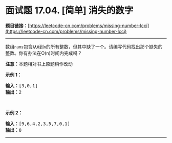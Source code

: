 # 面试题 17.04. [简单] 消失的数字

**题目链接：**[https://leetcode-cn.com/problems/missing-number-lcci](https://leetcode-cn.com/problems/missing-number-lcci)

---

<div class="content__1Y2H">
 <div class="notranslate">
  <p>数组<code>nums</code>包含从<code>0</code>到<code>n</code>的所有整数，但其中缺了一个。请编写代码找出那个缺失的整数。你有办法在O(n)时间内完成吗？</p> 
  <p><strong>注意：</strong>本题相对书上原题稍作改动</p> 
  <p><strong>示例 1：</strong></p> 
  <pre class="language-text"><strong>输入：</strong>[3,0,1]
<strong>输出：</strong>2</pre> 
  <p>&nbsp;</p> 
  <p><strong>示例 2：</strong></p> 
  <pre class="language-text"><strong>输入：</strong>[9,6,4,2,3,5,7,0,1]
<strong>输出：</strong>8
</pre> 
 </div>
</div>

---

```

```
